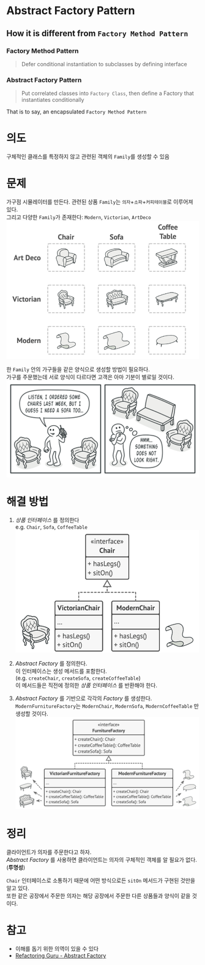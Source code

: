 # Abstract Factory Pattern

## How it is different from `Factory Method Pattern`

### Factory Method Pattern

> Defer conditional instantiation to subclasses by defining interface

### Abstract Factory Pattern

> Put correlated classes into `Factory Class`, then define a Factory that instantiates conditionally

That is to say, an encapsulated `Factory Method Pattern`

# 의도

구체적인 클래스를 특정하지 않고 관련된 객체의 `Family`를 생성할 수 있음

# 문제

가구점 시뮬레이터를 만든다.
관련된 상품 `Family`는 `의자`+`소파`+`커피테이블`로 이루어져 있다.<br>
그리고 다양한 `Family`가 존재한다: `Modern`, `Victorian`, `ArtDeco`
![img.png](image/img.png)

한 `Family` 안의 가구들을 같은 양식으로 생성할 방법이 필요하다.
<br>
가구를 주문했는데 서로 양식이 다르다면 고객은 아마 기분이 별로일 것이다.
![img_1.png](image/img_1.png)

# 해결 방법

1. _상품 인터페이스_ 를 정의한다<br>
   e.g. `Chair`, `Sofa`, `CoffeeTable`
   ![img.png](image/img_2.png)


2. _Abstract Factory_ 를 정의한다.<br>
   이 인터페이스는 생성 메서드를 포함한다.<br>
   (e.g. `createChair`, `createSofa`, `createCoffeeTable`)<br>
   이 메서드들은 직전에 정의한 _상품 인터페이스_ 를 반환해야 한다.


3. _Abstract Factory_ 를 기반으로 각각의 _Factory_ 를 생성한다.<br>
   `ModernFurnitureFactory`는 `ModernChair`, `ModernSofa`, `ModernCoffeeTable` 만 생성할 것이다.<br>
   ![img_3.png](image/img_3.png)

# 정리
클라이언트가 의자를 주문한다고 하자.<br>
_Abstract Factory_ 를 사용하면 클라이언트는 의자의 구체적인 객체를 알 필요가 없다.(**투명성**)<br>

`Chair` 인터페이스로 소통하기 때문에 어떤 방식으로든 `sitOn` 메서드가 구현된 것만을 알고 있다.<br>
또한 같은 공장에서 주문한 의자는 해당 공장에서 주문한 다른 상품들과 양식이 같을 것이다.

# 참고
- 이해를 돕기 위한 의역이 있을 수 있다
- [Refactoring Guru - Abstract Factory](https://refactoring.guru/design-patterns/abstract-factory)
